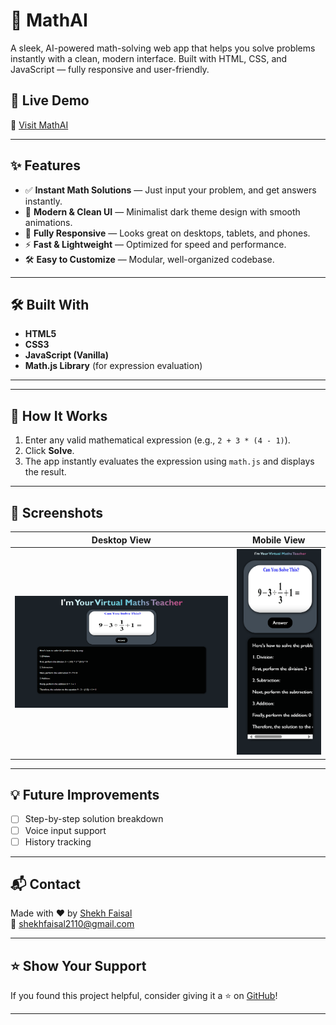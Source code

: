 # 🧠 MathAI

A sleek, AI-powered math-solving web app that helps you solve problems instantly with a clean, modern interface. Built with HTML, CSS, and JavaScript — fully responsive and user-friendly.

## 🚀 Live Demo

🔗 [Visit MathAI](https://shekhfaisal2110.github.io/MathAI/)

---

## ✨ Features

- ✅ **Instant Math Solutions** — Just input your problem, and get answers instantly.
- 🎨 **Modern & Clean UI** — Minimalist dark theme design with smooth animations.
- 📱 **Fully Responsive** — Looks great on desktops, tablets, and phones.
- ⚡ **Fast & Lightweight** — Optimized for speed and performance.
- 🛠️ **Easy to Customize** — Modular, well-organized codebase.

---

## 🛠️ Built With

- **HTML5**
- **CSS3**
- **JavaScript (Vanilla)**
- **Math.js Library** (for expression evaluation)

---

---

## 🧩 How It Works

1. Enter any valid mathematical expression (e.g., `2 + 3 * (4 - 1)`).
2. Click **Solve**.
3. The app instantly evaluates the expression using `math.js` and displays the result.

---

## 📸 Screenshots

| Desktop View | Mobile View |
|--------------|-------------|
| ![Desktop](https://github.com/shekhfaisal2110/MathAI/blob/989fae9a9a6a05e832081a8df73c0198911cd020/screenshot/dashboard.png) | ![Mobile](https://github.com/shekhfaisal2110/MathAI/blob/989fae9a9a6a05e832081a8df73c0198911cd020/screenshot/mobile.png) |

---

## 💡 Future Improvements

- [ ] Step-by-step solution breakdown
- [ ] Voice input support
- [ ] History tracking

---

## 📬 Contact

Made with ❤️ by [Shekh Faisal](https://github.com/shekhfaisal2110)  
📧 shekhfaisal2110@gmail.com

---

## ⭐️ Show Your Support

If you found this project helpful, consider giving it a ⭐️ on [GitHub](https://github.com/shekhfaisal2110/MathAI)!

---



